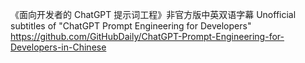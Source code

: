 《面向开发者的 ChatGPT 提示词工程》非官方版中英双语字幕 Unofficial subtitles of "ChatGPT Prompt Engineering for Developers" https://github.com/GitHubDaily/ChatGPT-Prompt-Engineering-for-Developers-in-Chinese